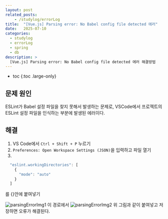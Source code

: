```yaml
---
layout: post
related_posts:
    - /studylog/errorLog
title:  "[Vue.js] Parsing error: No Babel config file detected 에러"
date:   2025-07-10
categories:
  - studylog
  - errorLog
  - spring
  - db
description: >
  [Vue.js] Parsing error: No Babel config file detected 에러 해결방법
---
```

* toc
{:toc .large-only}

## 문제 원인
ESLint가 Babel 설정 파일을 찾지 못해서 발생하는 문제로, VSCode에서 프로젝트의 ESLint 설정 파일을 인식하는 부분에 발생된 에러이다.

## 해결
1. VS Code에서 `Ctrl + Shift + P` 누르기
2. `Preferences: Open Workspace Settings (JSON)`을 입력하고 파일 열기
3. 
  ```js
    "eslint.workingDirectories": [
      {
        "mode": "auto"
      }
    ]
  ```
  를 {}안에 붙여넣기

![parsingErrorImg1](/blog/assets/img/studyImg/parsingErrorImg1.png)
이 경로에서
![parsingErrorImg2](/blog/assets/img/studyImg/parsingErrorImg2.png)
위 그림과 같이 붙여넣고 저장하면 오류가 해결된다.